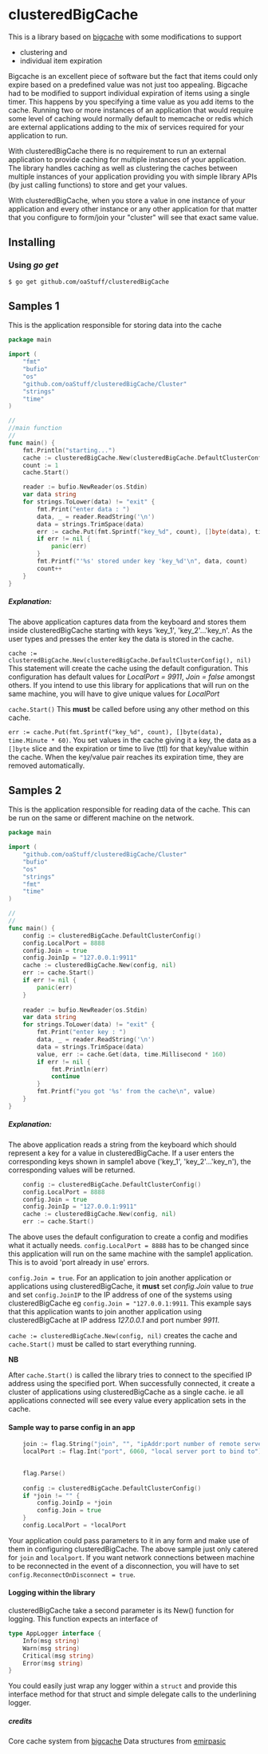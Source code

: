 clusteredBigCache
=================

This is a library based on [bigcache](https://github.com/allegro/bigcache) with some modifications to support
* clustering and
* individual item expiration

Bigcache is an excellent piece of software but the fact that items could only expire based on a predefined 
value was not just too appealing. Bigcache had to be modified to support individual expiration of items using
a single timer. This happens by you specifying a time value as you add items to the cache.
Running two or more instances of an application that would require some level of caching would normally
default to memcache or redis which are external applications adding to the mix of services required for your
application to run.

With clusteredBigCache there is no requirement to run an external application to provide caching for multiple
instances of your application. The library handles caching as well as clustering the caches between multiple
instances of your application providing you with simple library APIs (by just calling functions) to store and
get your values.

With clusteredBigCache, when you store a value in one instance of your application and every other instance 
or any other application for that matter that you configure to form/join your "cluster" will
see that exact same value.

## Installing

### Using *go get*

    $ go get github.com/oaStuff/clusteredBigCache

## Samples 1

This is the application responsible for storing data into the cache

```go
package main

import (
    "fmt"
    "bufio"
    "os"
    "github.com/oaStuff/clusteredBigCache/Cluster"
    "strings"
    "time"
)

//
//main function
//
func main() {
    fmt.Println("starting...")
    cache := clusteredBigCache.New(clusteredBigCache.DefaultClusterConfig(), nil)
    count := 1
    cache.Start()

    reader := bufio.NewReader(os.Stdin)
    var data string
    for strings.ToLower(data) != "exit" {
        fmt.Print("enter data : ")
        data, _ = reader.ReadString('\n')
        data = strings.TrimSpace(data)
        err := cache.Put(fmt.Sprintf("key_%d", count), []byte(data), time.Minute * 60)
        if err != nil {
            panic(err)
       	}
       	fmt.Printf("'%s' stored under key 'key_%d'\n", data, count)
       	count++
   	}
}

```

##### Explanation:

The above application captures data from the keyboard and stores them inside clusteredBigCache
starting with keys 'key_1', 'key_2'...'key_n'. As the user types and presses the enter key the data is stored in
the cache.

`cache := clusteredBigCache.New(clusteredBigCache.DefaultClusterConfig(), nil)`
This statement will create the cache using the default configuration. This configuration has default 
values for *LocalPort = 9911*, *Join = false* amongst others. If you intend to use this library for applications
that will run on the same machine, you will have to give unique values for *LocalPort*

`cache.Start()` This **must** be called before using any other method on this cache.

`err := cache.Put(fmt.Sprintf("key_%d", count), []byte(data), time.Minute * 60)`. You set values in the cache
giving it a key, the data as a `[]byte` slice and the expiration or time to live (ttl) for that key/value within the cache.
When the key/value pair reaches its expiration time, they are removed automatically.


## Samples 2

This is the application responsible for reading data of the cache. This can be run on the same or different machine
on the network.

```go
package main

import (
    "github.com/oaStuff/clusteredBigCache/Cluster"
    "bufio"
    "os"
    "strings"
    "fmt"
    "time"
)

//
//
func main() {
    config := clusteredBigCache.DefaultClusterConfig()
    config.LocalPort = 8888
    config.Join = true
    config.JoinIp = "127.0.0.1:9911"
    cache := clusteredBigCache.New(config, nil)
    err := cache.Start()
    if err != nil {
        panic(err)
    }
    
    reader := bufio.NewReader(os.Stdin)
    var data string
    for strings.ToLower(data) != "exit" {
        fmt.Print("enter key : ")
        data, _ = reader.ReadString('\n')
        data = strings.TrimSpace(data)
        value, err := cache.Get(data, time.Millisecond * 160)
        if err != nil {
            fmt.Println(err)
            continue
        }
        fmt.Printf("you got '%s' from the cache\n", value)
    }
}

```

##### Explanation:

The above application reads a string from the keyboard which should represent a key for a value in clusteredBigCache.
If a user enters the corresponding keys shown in sample1 above ('key_1', 'key_2'...'key_n'), the corresponding values
will be returned.

```go
    config := clusteredBigCache.DefaultClusterConfig()
    config.LocalPort = 8888
    config.Join = true
    config.JoinIp = "127.0.0.1:9911"
    cache := clusteredBigCache.New(config, nil)
    err := cache.Start()
```

The above uses the default configuration to create a config and modifies what it actually needs.
`config.LocalPort = 8888` has to be changed since this application will run on the same machine with the sample1 
application. This is to avoid 'port already in use' errors. 

`config.Join = true`. For an application to join another
application or applications using clusteredBigCache, it **must** set *config.Join* value to *true* and set `config.JoinIP` to 
the IP address of one of the systems using clusteredBigCache eg `config.Join = "127.0.0.1:9911`. This example says that this application 
wants to join another application using clusteredBigCache at IP address *127.0.0.1* and port number *9911*.

`cache := clusteredBigCache.New(config, nil)` creates the cache and `cache.Start()` must be called to start everything running.

__**NB**__

After `cache.Start()` is called the library tries to connect to the specified IP address using the specified port. 
When successfully connected, it create a cluster of applications using clusteredBigCache as a single cache. ie all applications connected will see every value 
every application sets in the cache.

#### Sample way to parse config in an app

```go
    join := flag.String("join", "", "ipAddr:port number of remote server")
    localPort := flag.Int("port", 6060, "local server port to bind to")

    
    flag.Parse()
    
    config := clusteredBigCache.DefaultClusterConfig()
    if *join != "" {
        config.JoinIp = *join
        config.Join = true
    }
    config.LocalPort = *localPort
```

Your application could pass parameters to it in any form and make use of them in configuring clusteredBigCache. The
above sample just only catered for `join` and `localport`. If you want network connections between machine to be reconnected
in the event of a disconnection, you will have to set `config.ReconnectOnDisconnect = true`.

#### Logging within the library

clusteredBigCache take a second parameter is its New() function for logging.
This function expects an interface of 
```go
type AppLogger interface {
    Info(msg string)
    Warn(msg string)
    Critical(msg string)
    Error(msg string)
}
```

You could easily just wrap any logger within a `struct` and provide this interface method for that struct and simple
delegate calls to the underlining logger.

##### credits
Core cache system from [bigcache](https://github.com/allegro/bigcache)
Data structures from [emirpasic](https://github.com/emirpasic/gods)




